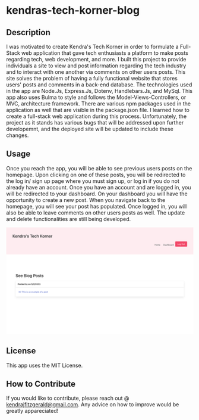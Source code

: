 # kendras-tech-korner-blog

## Description

I was motivated to create Kendra's Tech Korner in order to formulate a Full-Stack web application that gave tech enthusiasts a platform to make posts regarding tech, web development, and more. I built this project to provide individuals a site to view and post information regarding the tech industry and to interact with one another via comments on other users posts. This site solves the problem of having a fully functional website that stores users' posts and comments in a back-end database. The technologies used in the app are Node.Js, Express.Js, Dotenv, Handlebars.Js, and MySql. This app also uses Bulma to style and follows the Model-Views-Controllers, or MVC, architecture framework. There are various npm packages used in the application as well that are visible in the package.json file. I learned how to create a full-stack web application during this process. Unfortunately, the project as it stands has various bugs that will be addressed upon further developemnt, and the deployed site will be updated to include these changes.

## Usage

Once you reach the app, you will be able to see previous users posts on the homepage. Upon clicking on one of these posts, you will be redirected to the log in/ sign up page where you must sign up, or log in if you do not already have an account. Once you have an account and are logged in, you will be redirected to your dashboard. On your dashboard you will have the opportunity to create a new post. When you navigate back to the homepage, you will see your post has populated. Once logged in, you will also be able to leave comments on other users posts as well. The update and delete functionalities are still being developed. 

![Homepage of blog](/images/blogone.png)


## License

This app uses the MIT License. 


## How to Contribute

If you would like to contribute, please reach out @ kendrajfitzgerald@gmail.com. Any advice on how to improve would be greatly appareciated!
